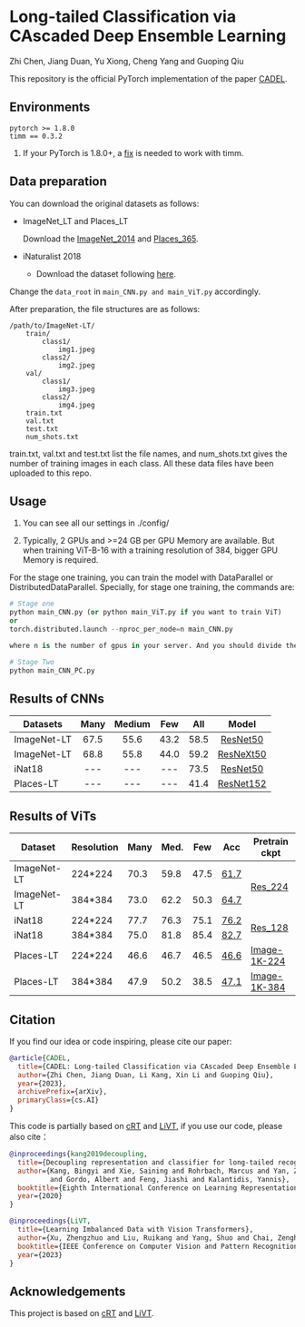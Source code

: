 # Long-tailed Classification via CAscaded Deep Ensemble Learning

Zhi Chen, Jiang Duan, Yu Xiong, Cheng Yang and Guoping Qiu

This repository is the official PyTorch implementation of the paper [CADEL](https://arxiv.org/abs/).

## Environments

```shell
pytorch >= 1.8.0
timm == 0.3.2
```

1. If your PyTorch is 1.8.0+, a [fix](https://github.com/huggingface/pytorch-image-models/issues/420) is needed to work with timm.

## Data preparation

You can download the original datasets as follows:

- ImageNet_LT and Places_LT
  
  Download the [ImageNet_2014](http://image-net.org/index) and [Places_365](http://places2.csail.mit.edu/download.html).

- iNaturalist 2018
  
  - Download the dataset following [here](https://github.com/visipedia/inat_comp/tree/master/2018).

Change the `data_root` in `main_CNN.py and main_ViT.py` accordingly.

After preparation, the file structures are as follows:

```shell
/path/to/ImageNet-LT/
    train/
        class1/
            img1.jpeg
        class2/
            img2.jpeg
    val/
        class1/
            img3.jpeg
        class2/
            img4.jpeg
    train.txt
    val.txt
    test.txt
    num_shots.txt
```

train.txt, val.txt and test.txt list the file names, and  num_shots.txt gives the number of training images in each class. All these data files have been uploaded to this repo.

## Usage

1. You can see all our settings in ./config/

2. Typically, 2 GPUs and >=24 GB per GPU Memory are available. But when training ViT-B-16 with a training resolution of 384, bigger GPU Memory is required.

For the stage one training, you can train the model with DataParallel or DistributedDataParallel. Specially, for stage one training, the commands are:

```python
# Stage one
python main_CNN.py (or python main_ViT.py if you want to train ViT)
or
torch.distributed.launch --nproc_per_node=n main_CNN.py

where n is the number of gpus in your server. And you should divide the defaulting batch_size in our configs with n.

# Stage Two
python main_CNN_PC.py
```

## Results of CNNs

| Datasets    | Many | Medium | Few  | All  | Model                                                                                             |
| ----------- |:----:|:------:|:----:|:----:|:-------------------------------------------------------------------------------------------------:|
| ImageNet-LT | 67.5 | 55.6   | 43.2 | 58.5 | [ResNet50](https://drive.google.com/drive/folders/1oabSU5re8428jwtMj_iXX6fSc8stdzer?usp=sharing)  |
| ImageNet-LT | 68.8 | 55.8   | 44.0 | 59.2 | [ResNeXt50](https://drive.google.com/drive/folders/1X7EsmjGQpBVeHY1gfC7pfB1F2gJ-lukL?usp=sharing) |
| iNat18      | ---  | ---    | ---  | 73.5 | [ResNet50](https://drive.google.com/drive/folders/1NT4pnGHUQUcz7LR4DsQAzcgMz0TxsXiV?usp=sharing)  |
| Places-LT   | ---  | ---    | ---  | 41.4 | [ResNet152](https://drive.google.com/drive/folders/18osTC-Hx1iFuMV9A2tRSdjVxICMIHCkn?usp=sharing) |

## Results of ViTs

<table class="tg">
<thead>
  <tr>
    <th class="tg-nrix">Dataset</th>
    <th class="tg-nrix">Resolution</th>
    <th class="tg-nrix">Many</th>
    <th class="tg-nrix">Med.</th>
    <th class="tg-nrix">Few</th>
    <th class="tg-nrix">Acc</th>
    <th class="tg-nrix">Pretrain ckpt</th>
  </tr>
</thead>
<tbody> 
  <tr>
    <td class="tg-57iy">ImageNet-LT</td>
    <td class="tg-57iy">224*224</td>
    <td class="tg-57iy">70.3</td>
    <td class="tg-57iy">59.8</td>
    <td class="tg-57iy">47.5</td>
    <td class="tg-57iy"><a href="https://drive.google.com/drive/folders/1sXUf-g4quPMDmBuYyPZeh94VhmHH4zW9?usp=sharing">61.7</a></td>
    <td class="tg-57iy" rowspan="2"><a href="https://drive.google.com/file/d/1xMYcz01wutzwhPqNmMHUQE1CT76-Q0LU/view?usp=sharing">Res_224</a></td>
  </tr>
  <tr>
    <td class="tg-nrix">ImageNet-LT</td>
    <td class="tg-nrix">384*384</td>
    <td class="tg-nrix">73.0</td>
    <td class="tg-nrix">62.2</td>
    <td class="tg-nrix">50.3</td>
    <td class="tg-57iy"><a href="https://drive.google.com/drive/folders/18XCKaKe6xaUrqOvJzAz0zSTVc4tgQc3E?usp=sharing">64.7</a></td>
  </tr>
  <tr>
    <td class="tg-57iy">iNat18</td>
    <td class="tg-57iy">224*224</td>
    <td class="tg-57iy">77.7</td>
    <td class="tg-57iy">76.3</td>
    <td class="tg-57iy">75.1</td>
    <td class="tg-57iy"><a href="https://drive.google.com/drive/folders/1_iPWKjAs5toPKz9FUy6arH_FzYUK-WMg?usp=sharing">76.2</a></td>
    <td class="tg-57iy" rowspan="2"><a href="https://drive.google.com/file/d/1RW0sQayJ6vXBCC9N1bF-skfbvo9moZhw/view?usp=sharing">Res_128</a></td>
  </tr>
  <tr>
    <td class="tg-nrix">iNat18</td>
    <td class="tg-nrix">384*384</td>
    <td class="tg-nrix">75.0</td>
    <td class="tg-nrix">81.8</td>
    <td class="tg-nrix">85.4</td>
    <td class="tg-nrix"><span style="color:#000"><a href="https://drive.google.com/drive/folders/1gaWtrsznfw3_aqQiG4OSvgcewr3QmC-l?usp=sharing">82.7</a></span></td>
  </tr>
    <tr>
    <td class="tg-57iy">Places-LT</td>
    <td class="tg-57iy">224*224</td>
    <td class="tg-57iy">46.6</td>
    <td class="tg-57iy">46.7</td>
    <td class="tg-57iy">46.5</td>
    <td class="tg-57iy"><a href="https://drive.google.com/drive/folders/1j4Th5Mrtp8AtyRoL3AhS4AKC0jmHC8uU?usp=sharing">46.6</a></td>
    <td class="tg-57iy" rowspan="1"><a href="https://drive.google.com/file/d/1U4EQuUdshxISkDrJlnBSGUGjriDtwieW/view?usp=sharing">Image-1K-224</a></td>
  </tr>
  <tr>
    <td class="tg-nrix">Places-LT</td>
    <td class="tg-nrix">384*384</td>
    <td class="tg-nrix">47.9</td>
    <td class="tg-nrix">50.2</td>
    <td class="tg-nrix">38.5</td>
    <td class="tg-nrix"><span style="color:#000"><a href="https://drive.google.com/drive/folders/1PnSv2YpqSLkkeM2-SAdvrSjY55_Vv6dm?usp=sharing">47.1</a></span></td>
    <td class="tg-57iy" rowspan="1"><a href="https://drive.google.com/file/d/1EaIQKLBDec1a2wGt1IzO_RJvNlP9qEu6/view?usp=sharing">Image-1K-384</a></td>

</tr>
</tbody>
</table>

## Citation

If you find our idea or code inspiring, please cite our paper:

```bibtex
@article{CADEL,
  title={CADEL: Long-tailed Classification via CAscaded Deep Ensemble Learning},
  author={Zhi Chen, Jiang Duan, Li Kang, Xin Li and Guoping Qiu},
  year={2023},
  archivePrefix={arXiv},
  primaryClass={cs.AI}
}
```

This code is partially based on [cRT](https://github.com/facebookresearch/classifier-balancing) and  [LiVT](https://github.com/XuZhengzhuo/LiVT), if you use our code, please also cite：

```bibtex
@inproceedings{kang2019decoupling,
  title={Decoupling representation and classifier for long-tailed recognition},
  author={Kang, Bingyi and Xie, Saining and Rohrbach, Marcus and Yan, Zhicheng
          and Gordo, Albert and Feng, Jiashi and Kalantidis, Yannis},
  booktitle={Eighth International Conference on Learning Representations (ICLR)},
  year={2020}
}
```

```bibtex
@inproceedings{LiVT,
  title={Learning Imbalanced Data with Vision Transformers},
  author={Xu, Zhengzhuo and Liu, Ruikang and Yang, Shuo and Chai, Zenghao and Yuan, Chun},
  booktitle={IEEE Conference on Computer Vision and Pattern Recognition (CVPR)},
  year={2023}
}
```

## Acknowledgements

This project is based on [cRT](https://github.com/facebookresearch/classifier-balancing) and [LiVT](https://github.com/XuZhengzhuo/LiVT).
